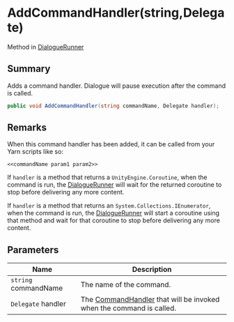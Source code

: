 # AddCommandHandler(string,Delegate)

Method in [DialogueRunner](./)

## Summary

Adds a command handler. Dialogue will pause execution after the command is called.

```csharp
public void AddCommandHandler(string commandName, Delegate handler);
```

## Remarks

When this command handler has been added, it can be called from your Yarn scripts like so:

```
<<commandName param1 param2>>
```

If `handler` is a method that returns a `UnityEngine.Coroutine`, when the command is run, the [DialogueRunner](./) will wait for the returned coroutine to stop before delivering any more content.

If `handler` is a method that returns an `System.Collections.IEnumerator`, when the command is run, the [DialogueRunner](./) will start a coroutine using that method and wait for that coroutine to stop before delivering any more content.

## Parameters

| Name                 | Description                                                                                              |
| -------------------- | -------------------------------------------------------------------------------------------------------- |
| `string` commandName | The name of the command.                                                                                 |
| `Delegate` handler   | The [CommandHandler](../../yarn/yarn.commandhandler.md) that will be invoked when the command is called. |
